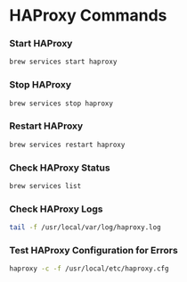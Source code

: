 # **HAProxy Commands**

### **Start HAProxy**
```bash
brew services start haproxy
```

### **Stop HAProxy**
```bash
brew services stop haproxy
```

### **Restart HAProxy**
```bash
brew services restart haproxy
```

### **Check HAProxy Status**
```bash
brew services list
```

### **Check HAProxy Logs**
```bash
tail -f /usr/local/var/log/haproxy.log
```

### **Test HAProxy Configuration for Errors**
```bash
haproxy -c -f /usr/local/etc/haproxy.cfg
```
